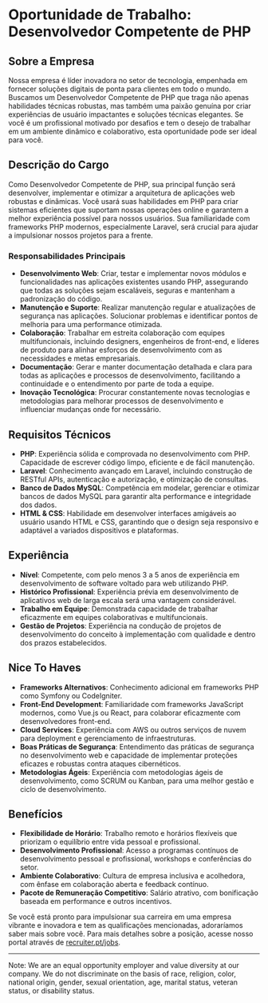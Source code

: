 
# Oportunidade de Trabalho: Desenvolvedor Competente de PHP

## Sobre a Empresa
Nossa empresa é líder inovadora no setor de tecnologia, empenhada em fornecer soluções digitais de ponta para clientes em todo o mundo. Buscamos um Desenvolvedor Competente de PHP que traga não apenas habilidades técnicas robustas, mas também uma paixão genuína por criar experiências de usuário impactantes e soluções técnicas elegantes. Se você é um profissional motivado por desafios e tem o desejo de trabalhar em um ambiente dinâmico e colaborativo, esta oportunidade pode ser ideal para você.

## Descrição do Cargo
Como Desenvolvedor Competente de PHP, sua principal função será desenvolver, implementar e otimizar a arquitetura de aplicações web robustas e dinâmicas. Você usará suas habilidades em PHP para criar sistemas eficientes que suportam nossas operações online e garantem a melhor experiência possível para nossos usuários. Sua familiaridade com frameworks PHP modernos, especialmente Laravel, será crucial para ajudar a impulsionar nossos projetos para a frente.

### Responsabilidades Principais
- **Desenvolvimento Web**: Criar, testar e implementar novos módulos e funcionalidades nas aplicações existentes usando PHP, assegurando que todas as soluções sejam escaláveis, seguras e mantenham a padronização do código.
- **Manutenção e Suporte**: Realizar manutenção regular e atualizações de segurança nas aplicações. Solucionar problemas e identificar pontos de melhoria para uma performance otimizada.
- **Colaboração**: Trabalhar em estreita colaboração com equipes multifuncionais, incluindo designers, engenheiros de front-end, e líderes de produto para alinhar esforços de desenvolvimento com as necessidades e metas empresariais.
- **Documentação**: Gerar e manter documentação detalhada e clara para todas as aplicações e processos de desenvolvimento, facilitando a continuidade e o entendimento por parte de toda a equipe.
- **Inovação Tecnológica**: Procurar constantemente novas tecnologias e metodologias para melhorar processos de desenvolvimento e influenciar mudanças onde for necessário.

## Requisitos Técnicos
- **PHP**: Experiência sólida e comprovada no desenvolvimento com PHP. Capacidade de escrever código limpo, eficiente e de fácil manutenção.
- **Laravel**: Conhecimento avançado em Laravel, incluindo construção de RESTful APIs, autenticação e autorização, e otimização de consultas.
- **Banco de Dados MySQL**: Competência em modelar, gerenciar e otimizar bancos de dados MySQL para garantir alta performance e integridade dos dados.
- **HTML & CSS**: Habilidade em desenvolver interfaces amigáveis ao usuário usando HTML e CSS, garantindo que o design seja responsivo e adaptável a variados dispositivos e plataformas.

## Experiência
- **Nível**: Competente, com pelo menos 3 a 5 anos de experiência em desenvolvimento de software voltado para web utilizando PHP.
- **Histórico Profissional**: Experiência prévia em desenvolvimento de aplicativos web de larga escala será uma vantagem considerável.
- **Trabalho em Equipe**: Demonstrada capacidade de trabalhar eficazmente em equipes colaborativas e multifuncionais.
- **Gestão de Projetos**: Experiência na condução de projetos de desenvolvimento do conceito à implementação com qualidade e dentro dos prazos estabelecidos.

## Nice To Haves
- **Frameworks Alternativos**: Conhecimento adicional em frameworks PHP como Symfony ou CodeIgniter.
- **Front-End Development**: Familiaridade com frameworks JavaScript modernos, como Vue.js ou React, para colaborar eficazmente com desenvolvedores front-end.
- **Cloud Services**: Experiência com AWS ou outros serviços de nuvem para deployment e gerenciamento de infraestruturas.
- **Boas Práticas de Segurança**: Entendimento das práticas de segurança no desenvolvimento web e capacidade de implementar proteções eficazes e robustas contra ataques cibernéticos.
- **Metodologias Ágeis**: Experiência com metodologias ágeis de desenvolvimento, como SCRUM ou Kanban, para uma melhor gestão e ciclo de desenvolvimento.

## Benefícios
- **Flexibilidade de Horário**: Trabalho remoto e horários flexíveis que priorizam o equilíbrio entre vida pessoal e profissional.
- **Desenvolvimento Profissional**: Acesso a programas contínuos de desenvolvimento pessoal e profissional, workshops e conferências do setor.
- **Ambiente Colaborativo**: Cultura de empresa inclusiva e acolhedora, com ênfase em colaboração aberta e feedback contínuo.
- **Pacote de Remuneração Competitivo**: Salário atrativo, com bonificação baseada em performance e outros incentivos.

Se você está pronto para impulsionar sua carreira em uma empresa vibrante e inovadora e tem as qualificações mencionadas, adoraríamos saber mais sobre você. Para mais detalhes sobre a posição, acesse nosso portal através de [recruiter.pt/jobs](https://recruiter.pt/jobs).

---

Note: We are an equal opportunity employer and value diversity at our company. We do not discriminate on the basis of race, religion, color, national origin, gender, sexual orientation, age, marital status, veteran status, or disability status.
